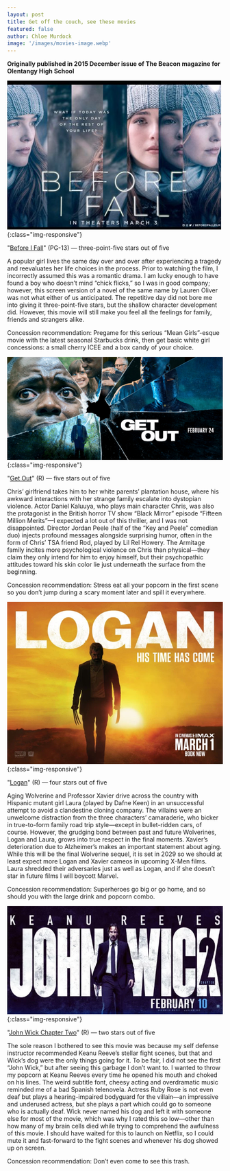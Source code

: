 ```yaml
---
layout: post
title: Get off the couch, see these movies
featured: false
author: Chloe Murdock
image: '/images/movies-image.webp'
---
```


**Originally published in 2015 December issue of The Beacon magazine for Olentangy High School**

![Before-I-Fall](/images/posts/before-i-fall.jpg){:class="img-responsive"}

"[Before I Fall](https://www.youtube.com/watch?v=q3Zyy4ZXegE)" (PG-13) — three-point-five stars out of five

A popular girl lives the same day over and over after experiencing a tragedy and reevaluates her life choices in the process. Prior to watching the film, I incorrectly assumed this was a romantic drama. I am lucky enough to have found a boy who doesn’t mind “chick flicks,” so I was in good company; however, this screen version of a novel of the same name by Lauren Oliver was not what either of us anticipated. The repetitive day did not bore me into giving it three-point-five stars, but the shallow character development did. However, this movie will still make you feel all the feelings for family, friends and strangers alike.

Concession recommendation: Pregame for this serious “Mean Girls”-esque movie with the latest seasonal Starbucks drink, then get basic white girl concessions: a small cherry ICEE and a box candy of your choice.

![Get-Out-Movie](/images/posts/get-out.png){:class="img-responsive"}

"[Get Out](https://www.youtube.com/watch?v=sRfnevzM9kQ)" (R) — five stars out of five

Chris’ girlfriend takes him to her white parents’ plantation house, where his awkward interactions with her strange family escalate into dystopian violence. Actor Daniel Kaluuya, who plays main character Chris, was also the protagonist in the British horror TV show “Black Mirror” episode “Fifteen Million Merits”—I expected a lot out of this thriller, and I was not disappointed. Director Jordan Peele (half of the “Key and Peele” comedian duo) injects profound messages alongside surprising humor, often in the form of Chris’ TSA friend Rod, played by Lil Rel Howery. The Armitage family incites more psychological violence on Chris than physical—they claim they only intend for him to enjoy himself, but their psychopathic attitudes toward his skin color lie just underneath the surface from the beginning.

Concession recommendation: Stress eat all your popcorn in the first scene so you don’t jump during a scary moment later and spill it everywhere.

![Logan-Movie](/images/posts/logan-movie.webp){:class="img-responsive"}

"[Logan](https://www.youtube.com/watch?v=Div0iP65aZo)" (R) — four stars out of five

Aging Wolverine and Professor Xavier drive across the country with Hispanic mutant girl Laura (played by Dafne Keen) in an unsuccessful attempt to avoid a clandestine cloning company. The villains were an unwelcome distraction from the three characters’ camaraderie, who bicker in true-to-form family road trip style—except in bullet-ridden cars, of course. However, the grudging bond between past and future Wolverines, Logan and Laura, grows into true respect in the final moments. Xavier’s deterioration due to Alzheimer’s makes an important statement about aging. While this will be the final Wolverine sequel, it is set in 2029 so we should at least expect more Logan and Xavier cameos in upcoming X-Men films. Laura shredded their adversaries just as well as Logan, and if she doesn’t star in future films I will boycott Marvel.

Concession recommendation: Superheroes go big or go home, and so should you with the large drink and popcorn combo.

![John-Wick-2](/images/posts/john-wick-2-movie.webp){:class="img-responsive"}

"[John Wick Chapter Two](https://www.youtube.com/watch?v=ChpLV9AMqm4)" (R) — two stars out of five

The sole reason I bothered to see this movie was because my self defense instructor recommended Keanu Reeve’s stellar fight scenes, but that and Wick’s dog were the only things going for it. To be fair, I did not see the first “John Wick,” but after seeing this garbage I don’t want to. I wanted to throw my popcorn at Keanu Reeves every time he opened his mouth and choked on his lines. The weird subtitle font, cheesy acting and overdramatic music reminded me of a bad Spanish telenovela. Actress Ruby Rose is not even deaf but plays a hearing-impaired bodyguard for the villain—an impressive and underused actress, but she plays a part which could go to someone who is actually deaf. Wick never named his dog and left it with someone else for most of the movie, which was why I rated this so low—other than how many of my brain cells died while trying to comprehend the awfulness of this movie. I should have waited for this to launch on Netflix, so I could mute it and fast-forward to the fight scenes and whenever his dog showed up on screen.

Concession recommendation: Don’t even come to see this trash.

